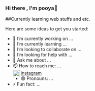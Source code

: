 ### Hi there , I'm pooya👋
##Currently learning web stuffs and etc.

Here are some ideas to get you started:

- 🔭 I’m currently working on ...
- 🌱 I’m currently learning ...
- 👯 I’m looking to collaborate on ...
- 🤔 I’m looking for help with ...
- 💬 Ask me about ...
- 📫 How to reach me: ... <br>
<img align="left" alt="parsiro | Instagram" width="22px" src="https://cdn.jsdelivr.net/npm/simple-icons@v3/icons/instagram.svg" />[instagram](https://www.instagram.com/pooya_afshari/)
- 😄 Pronouns: ...
- ⚡ Fun fact: ...
